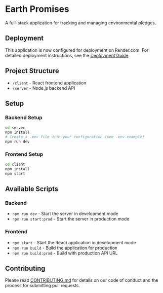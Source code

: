 # Earth Promises

A full-stack application for tracking and managing environmental pledges.

## Deployment

This application is now configured for deployment on Render.com. For detailed deployment instructions, see the [Deployment Guide](./DEPLOYMENT.md).

## Project Structure

- `/client` - React frontend application
- `/server` - Node.js backend API

## Setup

### Backend Setup

```bash
cd server
npm install
# Create a .env file with your configuration (see .env.example)
npm run dev
```

### Frontend Setup

```bash
cd client
npm install
npm start
```

## Available Scripts

### Backend

- `npm run dev` - Start the server in development mode
- `npm run start:prod` - Start the server in production mode

### Frontend

- `npm start` - Start the React application in development mode
- `npm run build` - Build the application for production
- `npm run build:prod` - Build with production API URL

## Contributing

Please read [CONTRIBUTING.md](CONTRIBUTING.md) for details on our code of conduct and the process for submitting pull requests. 